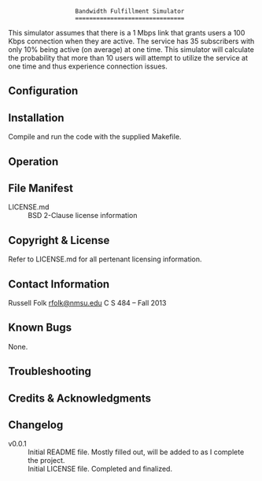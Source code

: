                        Bandwidth Fulfillment Simulator
                       ===============================

This simulator assumes that there is a 1 Mbps link that grants users a 100 Kbps
connection when they are active. The service has 35 subscribers with only 10%
being active (on average) at one time. This simulator will calculate the
probability that more than 10 users will attempt to utilize the service at one
time and thus experience connection issues.

Configuration
-------------


Installation
------------
Compile and run the code with the supplied Makefile.

Operation
---------


File Manifest
-------------
<dl>
  <dt>LICENSE.md</dt>
  <dd>BSD 2-Clause license information</dd>
</dl>



Copyright & License
-------------------
Refer to LICENSE.md for all pertenant licensing information.

Contact Information
-------------------
Russell Folk
rfolk@nmsu.edu
C S 484 – Fall 2013

Known Bugs
----------
None.

Troubleshooting
---------------


Credits & Acknowledgments
-------------------------


Changelog
---------
<dl>
  <dt>v0.0.1</dt>
  <dd>Initial README file. Mostly filled out, will be added to as I complete
  the project.</dd>
  <dd>Initial LICENSE file. Completed and finalized.</dd>
</dl>